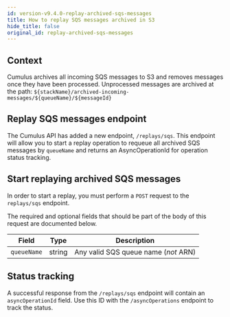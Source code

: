```yaml
---
id: version-v9.4.0-replay-archived-sqs-messages
title: How to replay SQS messages archived in S3
hide_title: false
original_id: replay-archived-sqs-messages
---
```

## Context

Cumulus archives all incoming SQS messages to S3 and removes messages once they have been processed. Unprocessed messages are archived at the path: `${stackName}/archived-incoming-messages/${queueName}/${messageId}`

## Replay SQS messages endpoint

The Cumulus API has added a new endpoint, `/replays/sqs`. This endpoint will allow you to start a replay operation to requeue all archived SQS messages by `queueName` and returns an AsyncOperationId for operation status tracking.

## Start replaying archived SQS messages

In order to start a replay, you must perform a `POST` request to the `replays/sqs` endpoint.

The required and optional fields that should be part of the body of this request are documented below.

| Field | Type | Description |
| ------ | ------ | ------ |
| `queueName` | string | Any valid SQS queue name (*not* ARN) | |

## Status tracking

A successful response from the `/replays/sqs` endpoint will contain an `asyncOperationId` field.
Use this ID with the `/asyncOperations` endpoint to track the status.
